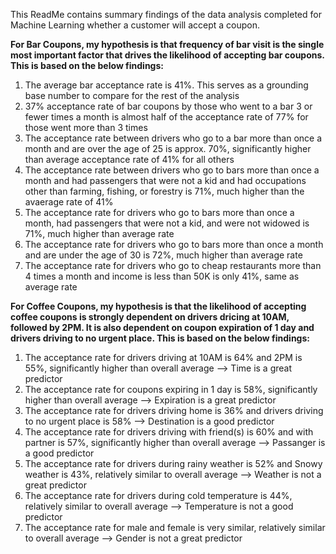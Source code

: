 This ReadMe contains summary findings of the data analysis completed for Machine Learning whether a customer will accept a coupon.

**For Bar Coupons, my hypothesis is that frequency of bar visit is the single most important factor that drives the likelihood of accepting bar coupons. This is based on the below findings:**

1. The average bar acceptance rate is 41%. This serves as a grounding base number to compare for the rest of the analysis
2. 37% acceptance rate of bar coupons by those who went to a bar 3 or fewer times a month is almost half of the acceptance rate of 77% for those went more than 3 times
3. The acceptance rate between drivers who go to a bar more than once a month and are over the age of 25 is approx. 70%, significantly higher than average acceptance rate of 41% for all others
4. The acceptance rate between drivers who go to bars more than once a month and had passengers that were not a kid and had occupations other than farming, fishing, or forestry is 71%, much higher than the avaerage rate of 41%
5. The acceptance rate for drivers who go to bars more than once a month, had passengers that were not a kid, and were not widowed is 71%, much higher than average rate
6. The acceptance rate for drivers who go to bars more than once a month and are under the age of 30 is 72%, much higher than average rate
7. The acceptance rate for drivers who go to cheap restaurants more than 4 times a month and income is less than 50K is only 41%, same as average rate

**For Coffee Coupons, my hypothesis is that the likelihood of accepting coffee coupons is strongly dependent on drivers dricing at 10AM, followed by 2PM. It is also dependent on coupon expiration of 1 day and drivers driving to no urgent place. This is based on the below findings:**

1. The acceptance rate for drivers driving at 10AM is 64% and 2PM is 55%, significantly higher than overall average --> Time is a great predictor
2. The acceptance rate for coupons expiring in 1 day is 58%, significantly higher than overall average --> Expiration is a great predictor
3. The acceptance rate for drivers driving home is 36% and drivers driving to no urgent place is 58% --> Destination is a good predictor
4. The acceptance rate for drivers driving with friend(s) is 60% and with partner is 57%, significantly higher than overall average --> Passanger is a good predictor
5. The acceptance rate for drivers during rainy weather is 52% and Snowy weather is 43%, relatively similar to overall average --> Weather is not a great predictor
6. The acceptance rate for drivers during cold temperature is 44%, relatively similar to overall average --> Temperature is not a good predictor
7. The acceptance rate for male and female is very similar, relatively similar to overall average --> Gender is not a great predictor
